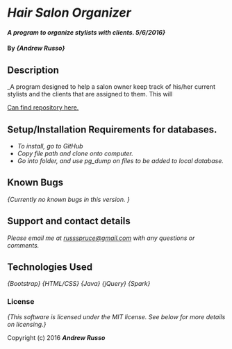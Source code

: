 # _Hair Salon Organizer_

#### _A program to organize stylists with clients. 5/6/2016}_

#### By _**{Andrew Russo}**_

## Description

_A program designed to help a salon owner keep track of his/her current stylists and the clients that are assigned to them.  This will

[Can find repository here.](https://github.com/Russspruce/hair_salon.git)

## Setup/Installation Requirements for databases.

* _To install, go to GitHub_
* _Copy file path and clone onto computer._
* _Go into folder, and use pg_dump on files to be added to local database._


## Known Bugs

_{Currently no known bugs in this version. }_

## Support and contact details

_Please email me at russspruce@gmail.com with any questions or comments._

## Technologies Used

_{Bootstrap}_
_{HTML/CSS}_
_{Java}_
_{jQuery}_
_{Spark}_

### License

*{This software is licensed under the MIT license.  See below for more details on licensing.}*

Copyright (c) 2016 **_Andrew Russo_**

